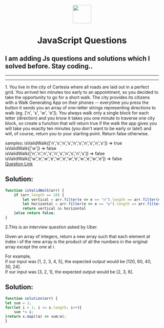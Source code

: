 <div align="center">
  <img height="60" src="https://img.icons8.com/color/344/javascript.png">
  <h1>JavaScript Questions</h1> </div>
  <h2>I am adding Js questions and solutions which I solved before. Stay coding.. </h2> </div><hr><hr>

<p>1. You live in the city of Cartesia where all roads are laid out in a perfect grid. You arrived ten minutes too early to an appointment, so you decided to take the opportunity to go for a short walk. The city provides its citizens with a Walk Generating App on their phones -- everytime you press the button it sends you an array of one-letter strings representing directions to walk (eg. ['n', 's', 'w', 'e']). You always walk only a single block for each letter (direction) and you know it takes you one minute to traverse one city block, so create a function that will return true if the walk the app gives you will take you exactly ten minutes (you don't want to be early or late!) and will, of course, return you to your starting point. Return false otherwise.</p>

samples:
isValidWalk(['n','s','n','s','n','s','n','s','n','s']) => true <br>
isValidWalk(['w']) => false  <br>
isValidWalk(['n','n','n','s','n','s','n','s','n','s']) => false  <br>
isValidWalk(['w','e','w','e','w','e','w','e','w','e','w','e']) => false  <br>
[Question Link](https://www.codewars.com/kata/54da539698b8a2ad76000228/solutions/javascript)
## Solution:

```javascript
function isValidWalk(arr) {
    if (arr.length == 10) {
        let vertical = arr.filter(e => e == "n").length == arr.filter(e => e == "s").length;
        let horizontal = arr.filter(e => e == "w").length == arr.filter(e => e == "e").length;
        return vertical && horizontal
    }else return false;
}
```

<p>2.This is an interview question asked by Uber.

Given an array of integers, return a new array such that each element at index i of the new array is the product of all the numbers in the original array except the one at i.</p>

For example,<br>
if our input was [1, 2, 3, 4, 5], the expected output would be [120, 60, 40, 30, 24]. <br>
If our input was [3, 2, 1], the expected output would be [2, 3, 6].  <br>

## Solution:

```javascript
function solution(arr) {
let sum = 1;
for(let i = 1; i <= x.length; i++){  
    sum *= i;
}return x.map((a) => sum/a);
}
```
